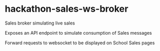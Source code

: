 # hackathon-sales-ws-broker
Sales broker simulating live sales

Exposes an API endpoint to simulate consumption of Sales messages

Forward requests to websocket to be displayed on School Sales pages